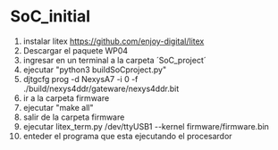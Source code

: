 # SoC_initial

1. instalar litex https://github.com/enjoy-digital/litex
2. Descargar el paquete WP04
3. ingresar en un terminal a la carpeta ´SoC_project´
4. ejecutar "python3 buildSoCproject.py"
5. djtgcfg prog -d NexysA7 -i 0 -f ./build/nexys4ddr/gateware/nexys4ddr.bit
6. ir a la carpeta  firmware
7. ejecutar "make all"
8. salir de la carpeta firmware  
9. ejecutar litex_term.py /dev/ttyUSB1 --kernel firmware/firmware.bin
10.  enteder el programa que esta  ejecutando el procesardor 

